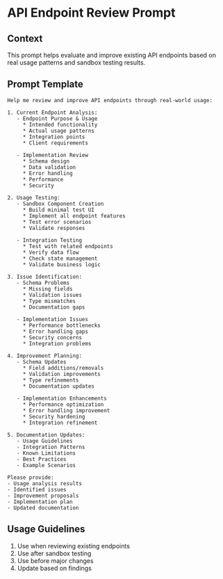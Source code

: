 # API Endpoint Review Prompt

## Context
This prompt helps evaluate and improve existing API endpoints based on real usage patterns and sandbox testing results.

## Prompt Template
```
Help me review and improve API endpoints through real-world usage:

1. Current Endpoint Analysis:
   - Endpoint Purpose & Usage
     * Intended functionality
     * Actual usage patterns
     * Integration points
     * Client requirements
   
   - Implementation Review
     * Schema design
     * Data validation
     * Error handling
     * Performance
     * Security

2. Usage Testing:
   - Sandbox Component Creation
     * Build minimal test UI
     * Implement all endpoint features
     * Test error scenarios
     * Validate responses
   
   - Integration Testing
     * Test with related endpoints
     * Verify data flow
     * Check state management
     * Validate business logic

3. Issue Identification:
   - Schema Problems
     * Missing fields
     * Validation issues
     * Type mismatches
     * Documentation gaps
   
   - Implementation Issues
     * Performance bottlenecks
     * Error handling gaps
     * Security concerns
     * Integration problems

4. Improvement Planning:
   - Schema Updates
     * Field additions/removals
     * Validation improvements
     * Type refinements
     * Documentation updates
   
   - Implementation Enhancements
     * Performance optimization
     * Error handling improvement
     * Security hardening
     * Integration refinement

5. Documentation Updates:
   - Usage Guidelines
   - Integration Patterns
   - Known Limitations
   - Best Practices
   - Example Scenarios

Please provide:
- Usage analysis results
- Identified issues
- Improvement proposals
- Implementation plan
- Updated documentation
```

## Usage Guidelines
1. Use when reviewing existing endpoints
2. Use after sandbox testing
3. Use before major changes
4. Update based on findings 
